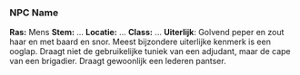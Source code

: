 ### NPC Name
**Ras:** Mens
**Stem:** ...
**Locatie:** ...
**Class:** ...
**Uiterlijk**: Golvend peper en zout haar en met baard en snor. Meest bijzondere uiterlijke kenmerk is een ooglap. Draagt niet de gebruikelijke tuniek van een adjudant, maar de cape van een brigadier. Draagt gewoonlijk een lederen pantser.
